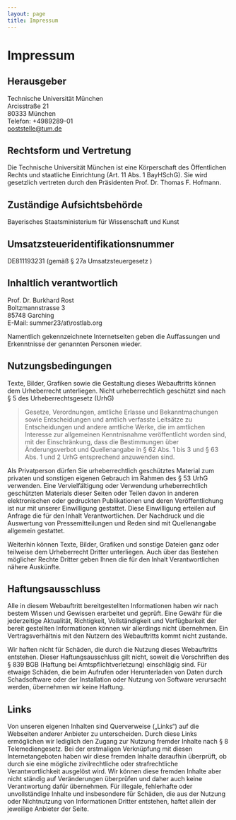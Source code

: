 ```yaml
---
layout: page
title: Impressum
---
```


# Impressum

## Herausgeber

Technische Universität München <br />
Arcisstraße 21 <br />
80333 München <br />
Telefon: +4989289-01 <br />
poststelle@tum.de <br />

## Rechtsform und Vertretung

Die Technische Universität München ist eine Körperschaft des Öffentlichen Rechts und staatliche Einrichtung (Art. 11 Abs. 1 BayHSchG). Sie wird gesetzlich vertreten durch den Präsidenten Prof. Dr. Thomas F. Hofmann.

## Zuständige Aufsichtsbehörde

Bayerisches Staatsministerium für Wissenschaft und Kunst

## Umsatzsteuer­identifikations­nummer

DE811193231 (gemäß § 27a Umsatzsteuergesetz )

## Inhaltlich verantwortlich

Prof. Dr. Burkhard Rost <br />
Boltzmannstrasse 3 <br />
85748 Garching <br />
E-Mail: summer23/at\rostlab.org <br />

Namentlich gekennzeichnete Internetseiten geben die Auffassungen und Erkenntnisse der genannten Personen wieder.

## Nutzungsbedingungen

Texte, Bilder, Grafiken sowie die Gestaltung dieses Webauftritts können dem Urheberrecht unterliegen. Nicht urheberrechtlich geschützt sind nach § 5 des Urheberrechtsgesetz (UrhG)

> Gesetze, Verordnungen, amtliche Erlasse und Bekanntmachungen sowie Entscheidungen und amtlich verfasste Leitsätze zu Entscheidungen und
> andere amtliche Werke, die im amtlichen Interesse zur allgemeinen Kenntnisnahme veröffentlicht worden sind, mit der Einschränkung, dass die Bestimmungen über Änderungsverbot und Quellenangabe in § 62 Abs. 1 bis 3 und § 63 Abs. 1 und 2 UrhG entsprechend anzuwenden sind.

Als Privatperson dürfen Sie urheberrechtlich geschütztes Material zum privaten und sonstigen eigenen Gebrauch im Rahmen des § 53 UrhG verwenden. Eine Vervielfältigung oder Verwendung urheberrechtlich geschützten Materials dieser Seiten oder Teilen davon in anderen elektronischen oder gedruckten Publikationen und deren Veröffentlichung ist nur mit unserer Einwilligung gestattet. Diese Einwilligung erteilen auf Anfrage die für den Inhalt Verantwortlichen. Der Nachdruck und die Auswertung von Pressemitteilungen und Reden sind mit Quellenangabe allgemein gestattet.

Weiterhin können Texte, Bilder, Grafiken und sonstige Dateien ganz oder teilweise dem Urheberrecht Dritter unterliegen. Auch über das Bestehen möglicher Rechte Dritter geben Ihnen die für den Inhalt Verantwortlichen nähere Auskünfte.

## Haftungsausschluss

Alle in diesem Webauftritt bereitgestellten Informationen haben wir nach bestem Wissen und Gewissen erarbeitet und geprüft. Eine Gewähr für die jederzeitige Aktualität, Richtigkeit, Vollständigkeit und Verfügbarkeit der bereit gestellten Informationen können wir allerdings nicht übernehmen. Ein Vertragsverhältnis mit den Nutzern des Webauftritts kommt nicht zustande.

Wir haften nicht für Schäden, die durch die Nutzung dieses Webauftritts entstehen. Dieser Haftungsausschluss gilt nicht, soweit die Vorschriften des § 839 BGB (Haftung bei Amtspflichtverletzung) einschlägig sind. Für etwaige Schäden, die beim Aufrufen oder Herunterladen von Daten durch Schadsoftware oder der Installation oder Nutzung von Software verursacht werden, übernehmen wir keine Haftung.

## Links

Von unseren eigenen Inhalten sind Querverweise („Links“) auf die Webseiten anderer Anbieter zu unterscheiden. Durch diese Links ermöglichen wir lediglich den Zugang zur Nutzung fremder Inhalte nach § 8 Telemediengesetz. Bei der erstmaligen Verknüpfung mit diesen Internetangeboten haben wir diese fremden Inhalte daraufhin überprüft, ob durch sie eine mögliche zivilrechtliche oder strafrechtliche Verantwortlichkeit ausgelöst wird. Wir können diese fremden Inhalte aber nicht ständig auf Veränderungen überprüfen und daher auch keine Verantwortung dafür übernehmen. Für illegale, fehlerhafte oder unvollständige Inhalte und insbesondere für Schäden, die aus der Nutzung oder Nichtnutzung von Informationen Dritter entstehen, haftet allein der jeweilige Anbieter der Seite.
